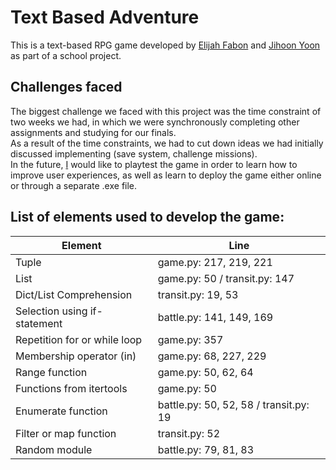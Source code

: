 # Text Based Adventure
This is a text-based RPG game developed by [Elijah Fabon](https://github.com/elijah-fabon/) and [Jihoon Yoon](https://github.com/jyoonbcit/) as part of a school project.<br>
## Challenges faced
The biggest challenge we faced with this project was the time constraint of two weeks we had, in which we were synchronously completing other assignments and studying for our finals. <br>
As a result of the time constraints, we had to cut down ideas we had initially discussed implementing (save system, challenge missions).<br>
In the future, [I](https://github.com/jyoonbcit/) would like to playtest the game in order to learn how to improve user experiences, as well as learn to deploy the game either online or through a separate .exe file.

## List of elements used to develop the game:
| Element                      | Line                                   |
|------------------------------|----------------------------------------|
| Tuple                        | game.py: 217, 219, 221                 |
| List                         | game.py: 50 / transit.py: 147          |
| Dict/List Comprehension      | transit.py: 19, 53                     | 
| Selection using if-statement | battle.py: 141, 149, 169               |
| Repetition for or while loop | game.py: 357                           |
| Membership operator (in)     | game.py: 68, 227, 229                  |
| Range function               | game.py: 50, 62, 64                    |
| Functions from itertools     | game.py: 50                            |
| Enumerate function           | battle.py: 50, 52, 58 / transit.py: 19 |
| Filter or map function       | transit.py: 52                         |
| Random module                | battle.py: 79, 81, 83                  |
